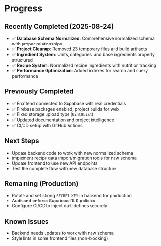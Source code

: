 # Progress

## Recently Completed (2025-08-24)
- ✅ **Database Schema Normalized**: Comprehensive normalized schema with proper relationships
- ✅ **Project Cleanup**: Removed 23 temporary files and build artifacts
- ✅ **Ingredient System**: Units, categories, and base ingredients properly structured
- ✅ **Recipe System**: Normalized recipe ingredients with nutrition tracking
- ✅ **Performance Optimization**: Added indexes for search and query performance

## Previously Completed
- ✅ Frontend connected to Supabase with real credentials
- ✅ Firebase packages enabled; project builds for web
- ✅ Fixed storage upload type (`Uint8List`)
- ✅ Updated documentation and project intelligence
- ✅ CI/CD setup with GitHub Actions

## Next Steps
- Update backend code to work with new normalized schema
- Implement recipe data import/migration tools for new schema
- Update frontend to use new API endpoints
- Test the complete flow with new database structure

## Remaining (Production)
- Rotate and set strong `SECRET_KEY` in backend for production
- Audit and enforce Supabase RLS policies
- Configure CI/CD to inject dart-defines securely

## Known Issues
- Backend needs updates to work with new schema
- Style lints in some frontend files (non-blocking)
